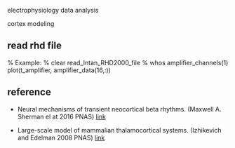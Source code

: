 electrophysiology data analysis 

cortex modeling

## read rhd file
% Example:
% clear
read_Intan_RHD2000_file
%  whos
amplifier_channels(1)
plot(t_amplifier, amplifier_data(16,:))



## reference

- Neural mechanisms of transient neocortical beta rhythms. (Maxwell A. Sherman el at 2016 PNAS) [link](https://www.pnas.org/content/113/33/E4885)
 
- Large-scale model of mammalian thalamocortical systems. (Izhikevich and Edelman 2008 PNAS)  [link](https://www.pnas.org/content/105/9/3593)
